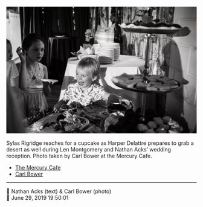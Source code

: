![Sylas Rigridge reaches for a cupcake](assets/fb3e1ecba51e05daf531e93295ec79cf.webp)

Sylas Rigridge reaches for a cupcake as Harper Delattre prepares to grab a desert as well during Len Montgomery and Nathan Acks’ wedding reception. Photo taken by Carl Bower at the Mercury Cafe.

* [The Mercury Cafe](http://mercurycafe.com)
* [Carl Bower](https://carlbowerphotos.com)

- - - -

<span aria-hidden="true">👥</span> Nathan Acks (text) & Carl Bower (photo)  
<span aria-hidden="true">📅</span> June 29, 2019 19:50:01

